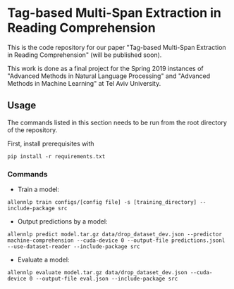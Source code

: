 # Tag-based Multi-Span Extraction in Reading Comprehension

This is the code repository for our paper "Tag-based Multi-Span Extraction in Reading Comprehension" (will be published soon).

This work is done as a final project for the Spring 2019 instances of "Advanced Methods in Natural Language Processing" and "Advanced Methods in Machine Learning" at Tel Aviv University.

## Usage
The commands listed in this section needs to be run from the root directory of the repository.

First, install prerequisites with 

```pip install -r requirements.txt```

### Commands
* Train a model:

```allennlp train configs/[config file] -s [training_directory] --include-package src```

* Output predictions by a model: 

```allennlp predict model.tar.gz data/drop_dataset_dev.json --predictor machine-comprehension --cuda-device 0 --output-file predictions.jsonl --use-dataset-reader --include-package src```

* Evaluate a model:

```allennlp evaluate model.tar.gz data/drop_dataset_dev.json --cuda-device 0 --output-file eval.json --include-package src```

